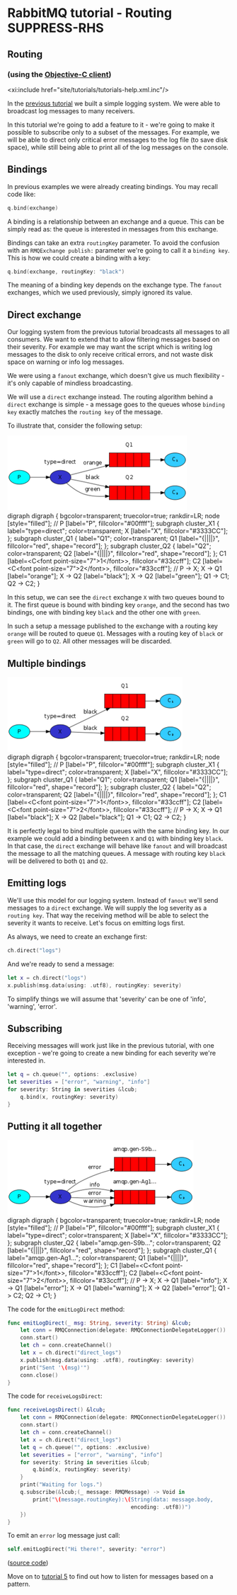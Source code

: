 # RabbitMQ tutorial - Routing SUPPRESS-RHS

## Routing
### (using the [Objective-C client][client])

<xi:include href="site/tutorials/tutorials-help.xml.inc"/>

In the [previous tutorial][previous] we built a
simple logging system. We were able to broadcast log messages to many
receivers.

In this tutorial we're going to add a feature to it - we're going to
make it possible to subscribe only to a subset of the messages. For
example, we will be able to direct only critical error messages to the
log file (to save disk space), while still being able to print all of
the log messages on the console.


Bindings
--------

In previous examples we were already creating bindings. You may recall
code like:

```swift
q.bind(exchange)
```

A binding is a relationship between an exchange and a queue. This can
be simply read as: the queue is interested in messages from this
exchange.

Bindings can take an extra `routingKey` parameter. To avoid the
confusion with an `RMQExchange publish:` parameter we're going to call it a
`binding key`. This is how we could create a binding with a key:

```swift
q.bind(exchange, routingKey: "black")
```

The meaning of a binding key depends on the exchange type. The
`fanout` exchanges, which we used previously, simply ignored its
value.

Direct exchange
---------------

Our logging system from the previous tutorial broadcasts all messages
to all consumers. We want to extend that to allow filtering messages
based on their severity. For example we may want the script which is
writing log messages to the disk to only receive critical errors, and
not waste disk space on warning or info log messages.

We were using a `fanout` exchange, which doesn't give us much
flexibility - it's only capable of mindless broadcasting.

We will use a `direct` exchange instead. The routing algorithm behind
a `direct` exchange is simple - a message goes to the queues whose
`binding key` exactly matches the `routing key` of the message.

To illustrate that, consider the following setup:

<div class="diagram">
  <img src="../img/tutorials/direct-exchange.png" height="170" alt="Direct Exchange routing" />
  <div class="diagram_source">
    digraph digraph &lcub;
      bgcolor=transparent;
      truecolor=true;
      rankdir=LR;
      node [style="filled"];
      //
      P [label="P", fillcolor="#00ffff"];
      subgraph cluster_X1 &lcub;
        label="type=direct";
    color=transparent;
        X [label="X", fillcolor="#3333CC"];
      };
      subgraph cluster_Q1 &lcub;
        label="Q1";
    color=transparent;
        Q1 [label="&lcub;||||}", fillcolor="red", shape="record"];
      };
      subgraph cluster_Q2 &lcub;
        label="Q2";
    color=transparent;
        Q2 [label="&lcub;||||}", fillcolor="red", shape="record"];
      };
      C1 [label=&lt;C&lt;font point-size="7"&gt;1&lt;/font&gt;&gt;, fillcolor="#33ccff"];
      C2 [label=&lt;C&lt;font point-size="7"&gt;2&lt;/font&gt;&gt;, fillcolor="#33ccff"];
      //
      P -&gt; X;
      X -&gt; Q1 [label="orange"];
      X -&gt; Q2 [label="black"];
      X -&gt; Q2 [label="green"];
      Q1 -&gt; C1;
      Q2 -&gt; C2;
    }
  </div>
</div>

In this setup, we can see the `direct` exchange `X` with two queues bound
to it. The first queue is bound with binding key `orange`, and the second
has two bindings, one with binding key `black` and the other one
with `green`.

In such a setup a message published to the exchange with a routing key
`orange` will be routed to queue `Q1`. Messages with a routing key of `black`
or `green` will go to `Q2`. All other messages will be discarded.


Multiple bindings
-----------------
<div class="diagram">
  <img src="../img/tutorials/direct-exchange-multiple.png" height="170" alt="Multiple Bindings" />
  <div class="diagram_source">
    digraph digraph &lcub;
      bgcolor=transparent;
      truecolor=true;
      rankdir=LR;
      node [style="filled"];
      //
      P [label="P", fillcolor="#00ffff"];
      subgraph cluster_X1 &lcub;
        label="type=direct";
    color=transparent;
        X [label="X", fillcolor="#3333CC"];
      };
      subgraph cluster_Q1 &lcub;
        label="Q1";
    color=transparent;
        Q1 [label="&lcub;||||}", fillcolor="red", shape="record"];
      };
      subgraph cluster_Q2 &lcub;
        label="Q2";
    color=transparent;
        Q2 [label="&lcub;||||}", fillcolor="red", shape="record"];
      };
      C1 [label=&lt;C&lt;font point-size="7"&gt;1&lt;/font&gt;&gt;, fillcolor="#33ccff"];
      C2 [label=&lt;C&lt;font point-size="7"&gt;2&lt;/font&gt;&gt;, fillcolor="#33ccff"];
      //
      P -&gt; X;
      X -&gt; Q1 [label="black"];
      X -&gt; Q2 [label="black"];
      Q1 -&gt; C1;
      Q2 -&gt; C2;
    }
  </div>
</div>

It is perfectly legal to bind multiple queues with the same binding
key. In our example we could add a binding between `X` and `Q1` with
binding key `black`. In that case, the `direct` exchange will behave
like `fanout` and will broadcast the message to all the matching
queues. A message with routing key `black` will be delivered to both
`Q1` and `Q2`.


Emitting logs
-------------

We'll use this model for our logging system. Instead of `fanout` we'll
send messages to a `direct` exchange. We will supply the log severity as
a `routing key`. That way the receiving method will be able to select
the severity it wants to receive. Let's focus on emitting logs
first.

As always, we need to create an exchange first:

```swift
ch.direct("logs")
```

And we're ready to send a message:

```swift
let x = ch.direct("logs")
x.publish(msg.data(using: .utf8), routingKey: severity)
```

To simplify things we will assume that 'severity' can be one of
'info', 'warning', 'error'.


Subscribing
-----------

Receiving messages will work just like in the previous tutorial, with
one exception - we're going to create a new binding for each severity
we're interested in.

```swift
let q = ch.queue("", options: .exclusive)
let severities = ["error", "warning", "info"]
for severity: String in severities &lcub;
    q.bind(x, routingKey: severity)
}
```

Putting it all together
-----------------------

<div class="diagram">
  <img src="../img/tutorials/python-four.png" height="170" alt="Final routing: putting it all together." />
  <div class="diagram_source">
    digraph digraph &lcub;
      bgcolor=transparent;
      truecolor=true;
      rankdir=LR;
      node [style="filled"];
      //
      P [label="P", fillcolor="#00ffff"];
      subgraph cluster_X1 &lcub;
        label="type=direct";
    color=transparent;
        X [label="X", fillcolor="#3333CC"];
      };
      subgraph cluster_Q2 &lcub;
        label="amqp.gen-S9b...";
    color=transparent;
        Q2 [label="&lcub;||||}", fillcolor="red", shape="record"];
      };
      subgraph cluster_Q1 &lcub;
        label="amqp.gen-Ag1...";
    color=transparent;
        Q1 [label="&lcub;||||}", fillcolor="red", shape="record"];
      };
      C1 [label=&lt;C&lt;font point-size="7"&gt;1&lt;/font&gt;&gt;, fillcolor="#33ccff"];
      C2 [label=&lt;C&lt;font point-size="7"&gt;2&lt;/font&gt;&gt;, fillcolor="#33ccff"];
      //
      P -&gt; X;
      X -&gt; Q1 [label="info"];
      X -&gt; Q1 [label="error"];
      X -&gt; Q1 [label="warning"];
      X -&gt; Q2 [label="error"];
      Q1 -&gt; C2;
      Q2 -&gt; C1;
    }
  </div>
</div>


The code for the `emitLogDirect` method:

```swift
func emitLogDirect(_ msg: String, severity: String) &lcub;
    let conn = RMQConnection(delegate: RMQConnectionDelegateLogger())
    conn.start()
    let ch = conn.createChannel()
    let x = ch.direct("direct_logs")
    x.publish(msg.data(using: .utf8), routingKey: severity)
    print("Sent '\(msg)'")
    conn.close()
}
```

The code for `receiveLogsDirect`:

```swift
func receiveLogsDirect() &lcub;
    let conn = RMQConnection(delegate: RMQConnectionDelegateLogger())
    conn.start()
    let ch = conn.createChannel()
    let x = ch.direct("direct_logs")
    let q = ch.queue("", options: .exclusive)
    let severities = ["error", "warning", "info"]
    for severity: String in severities &lcub;
        q.bind(x, routingKey: severity)
    }
    print("Waiting for logs.")
    q.subscribe(&lcub;(_ message: RMQMessage) -> Void in
        print("\(message.routingKey):\(String(data: message.body,
                                       encoding: .utf8))")
    })
}
```

To emit an `error` log message just call:

```swift
self.emitLogDirect("Hi there!", severity: "error")
```

([source code][source])

Move on to [tutorial 5][next] to find out how to listen
for messages based on a pattern.

[client]:https://github.com/rabbitmq/rabbitmq-objc-client
[previous]:tutorial-three-swift.html
[next]:tutorial-five-swift.html
[source]:https://github.com/rabbitmq/rabbitmq-tutorials/blob/main/swift/tutorial4/tutorial4/ViewController.swift
